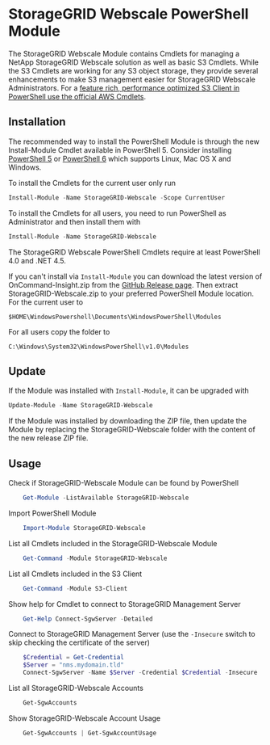 StorageGRID Webscale PowerShell Module
======================================

The StorageGRID Webscale Module contains Cmdlets for managing a NetApp StorageGRID Webscale solution as well as basic S3 Cmdlets. While the S3 Cmdlets are working for any S3 object storage, they provide several enhancements to make S3 management easier for StorageGRID Webscale Administrators. For a [feature rich, performance optimized S3 Client in PowerShell use the official AWS Cmdlets](https://aws.amazon.com/de/powershell/).

Installation
------------

The recommended way to install the PowerShell Module is through the new Install-Module Cmdlet available in PowerShell 5. Consider installing [PowerShell 5](https://www.microsoft.com/en-us/download/details.aspx?id=50395) or [PowerShell 6](https://github.com/PowerShell/PowerShell#get-powershell) which supports Linux, Mac OS X and Windows. 

To install the Cmdlets for the current user only run

```powershell
Install-Module -Name StorageGRID-Webscale -Scope CurrentUser
```

To install the Cmdlets for all users, you need to run PowerShell as Administrator and then install them with

```powershell
Install-Module -Name StorageGRID-Webscale
```

The StorageGRID Webscale PowerShell Cmdlets require at least PowerShell 4.0 and .NET 4.5. 

If you can't install via `Install-Module` you can download the latest version of OnCommand-Insight.zip from the [GitHub Release page](https://github.com/ffeldhaus/StorageGRID-Webscale/releases/latest). Then extract StorageGRID-Webscale.zip to your preferred PowerShell Module location. For the current user to 
    
    $HOME\WindowsPowershell\Documents\WindowsPowerShell\Modules
    
For all users copy the folder to 

    C:\Windows\System32\WindowsPowerShell\v1.0\Modules
    
Update
------

If the Module was installed with `Install-Module`, it can be upgraded with

```powershell
Update-Module -Name StorageGRID-Webscale
```

If the Module was installed by downloading the ZIP file, then update the Module by replacing the StorageGRID-Webscale folder with the content of the new release ZIP file.

Usage
-----

Check if StorageGRID-Webscale Module can be found by PowerShell

```powershell
    Get-Module -ListAvailable StorageGRID-Webscale
```
    
Import PowerShell Module
	
```powershell
    Import-Module StorageGRID-Webscale
```

List all Cmdlets included in the StorageGRID-Webscale Module
	
```powershell
    Get-Command -Module StorageGRID-Webscale
```

List all Cmdlets included in the S3 Client

```powershell
    Get-Command -Module S3-Client  
```

Show help for Cmdlet to connect to StorageGRID Management Server
    
```powershell
    Get-Help Connect-SgwServer -Detailed
```

Connect to StorageGRID Management Server (use the `-Insecure` switch to skip checking the certificate of the server)

```powershell
    $Credential = Get-Credential
    $Server = "nms.mydomain.tld"
    Connect-SgwServer -Name $Server -Credential $Credential -Insecure
```

List all StorageGRID-Webscale Accounts

```powershell
    Get-SgwAccounts
```

Show StorageGRID-Webscale Account Usage

```powershell
    Get-SgwAccounts | Get-SgwAccountUsage
```